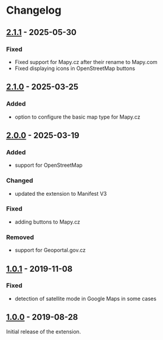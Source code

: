 Changelog
=========

[2.1.1](../../releases/tag/v2.1.1) - 2025-05-30
-----------------------------------------------
### Fixed
- Fixed support for Mapy.cz after their rename to Mapy.com
- Fixed displaying icons in OpenStreetMap buttons

[2.1.0](../../releases/tag/v2.1.0) - 2025-03-25
-----------------------------------------------
### Added
- option to configure the basic map type for Mapy.cz

[2.0.0](../../releases/tag/v2.0.0) - 2025-03-19
-----------------------------------------------
### Added
- support for OpenStreetMap

### Changed
- updated the extension to Manifest V3

### Fixed
- adding buttons to Mapy.cz

### Removed
- support for Geoportal.gov.cz

[1.0.1](../../releases/tag/v1.0.1) - 2019-11-08
-----------------------------------------------
### Fixed
- detection of satellite mode in Google Maps in some cases

[1.0.0](../../releases/tag/v1.0.0) - 2019-08-28
-----------------------------------------------
Initial release of the extension.
